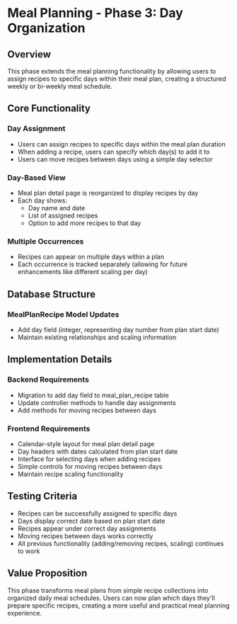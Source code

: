 # Meal Planning - Phase 3: Day Organization

## Overview
This phase extends the meal planning functionality by allowing users to assign recipes to specific days within their meal plan, creating a structured weekly or bi-weekly meal schedule.

## Core Functionality

### Day Assignment
- Users can assign recipes to specific days within the meal plan duration
- When adding a recipe, users can specify which day(s) to add it to
- Users can move recipes between days using a simple day selector

### Day-Based View
- Meal plan detail page is reorganized to display recipes by day
- Each day shows:
  - Day name and date
  - List of assigned recipes
  - Option to add more recipes to that day

### Multiple Occurrences
- Recipes can appear on multiple days within a plan
- Each occurrence is tracked separately (allowing for future enhancements like different scaling per day)

## Database Structure

### MealPlanRecipe Model Updates
- Add day field (integer, representing day number from plan start date)
- Maintain existing relationships and scaling information

## Implementation Details

### Backend Requirements
- Migration to add day field to meal_plan_recipe table
- Update controller methods to handle day assignments
- Add methods for moving recipes between days

### Frontend Requirements
- Calendar-style layout for meal plan detail page
- Day headers with dates calculated from plan start date
- Interface for selecting days when adding recipes
- Simple controls for moving recipes between days
- Maintain recipe scaling functionality

## Testing Criteria
- Recipes can be successfully assigned to specific days
- Days display correct date based on plan start date
- Recipes appear under correct day assignments
- Moving recipes between days works correctly
- All previous functionality (adding/removing recipes, scaling) continues to work

## Value Proposition
This phase transforms meal plans from simple recipe collections into organized daily meal schedules. Users can now plan which days they'll prepare specific recipes, creating a more useful and practical meal planning experience. 